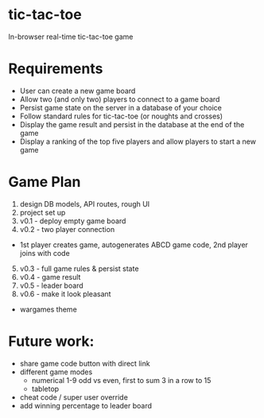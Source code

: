 # tic-tac-toe
In-browser real-time tic-tac-toe game

# Requirements
 - User can create a new game board
 - Allow two (and only two) players to connect to a game board
 - Persist game state on the server in a database of your choice
 - Follow standard rules for tic-tac-toe (or noughts and crosses)
 - Display the game result and persist in the database at the end of the game
 - Display a ranking of the top five players and allow players to start a new game

# Game Plan
1. design DB models, API routes, rough UI
2. project set up 
3. v0.1 - deploy empty game board
4. v0.2 - two player connection
  - 1st player creates game, autogenerates ABCD game code, 2nd player joins with code
5. v0.3 - full game rules & persist state
6. v0.4 - game result
7. v0.5 - leader board
8. v0.6 - make it look pleasant
  - wargames theme

# Future work:
 - share game code button with direct link
 - different game modes 
   - numerical 1-9 odd vs even, first to sum 3 in a row to 15
   - tabletop
 - cheat code / super user override
 - add winning percentage to leader board

